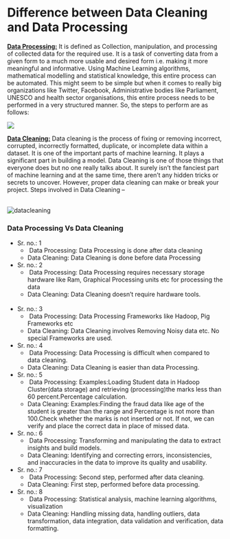 ﻿# Difference between Data Cleaning and Data Processing 

[**Data Processing:**](https://www.geeksforgeeks.org/ml-understanding-data-processing/) It is defined as Collection, manipulation, and processing of collected data for the required use. It is a task of converting data from a given form to a much more usable and desired form i.e. making it more meaningful and informative. Using Machine Learning algorithms, mathematical modelling and statistical knowledge, this entire process can be automated. This might seem to be simple but when it comes to really big organizations like Twitter, Facebook, Administrative bodies like Parliament, UNESCO and health sector organisations, this entire process needs to be performed in a very structured manner. So, the steps to perform are as follows:

![](https://media.geeksforgeeks.org/wp-content/uploads/data-processing.png)

[**Data Cleaning:**](https://www.geeksforgeeks.org/data-cleansing-introduction/) Data cleaning is the process of fixing or removing incorrect, corrupted, incorrectly formatted, duplicate, or incomplete data within a dataset. It is one of the important parts of machine learning. It plays a significant part in building a model. Data Cleaning is one of those things that everyone does but no one really talks about. It surely isn’t the fanciest part of machine learning and at the same time, there aren’t any hidden tricks or secrets to uncover. However, proper data cleaning can make or break your project. Steps involved in Data Cleaning –  
 

![datacleaning](https://media.geeksforgeeks.org/wp-content/uploads/datacleaning.jpg)

### **Data Processing Vs Data Cleaning**



* Sr. no.: 1
  *  Data Processing: Data Processing is done after data cleaning
  * Data Cleaning: Data Cleaning is done before data Processing 
* Sr. no.: 2
  *  Data Processing: Data Processing requires necessary storage hardware like Ram, Graphical Processing units etc for processing the data
  * Data Cleaning: Data Cleaning doesn’t require hardware tools.                                                                                                                      
* Sr. no.: 3
  *  Data Processing: Data Processing Frameworks like Hadoop, Pig Frameworks etc
  * Data Cleaning: Data Cleaning involves Removing Noisy data etc. No special Frameworks are used.
* Sr. no.: 4
  *  Data Processing: Data Processing is difficult when compared to data cleaning.
  * Data Cleaning: Data Cleaning is easier than data Processing.
* Sr. no.: 5
  *  Data Processing: Examples:Loading Student data in Hadoop Cluster(data storage) and retrieving (processing)the marks less than 60 percent.Percentage calculation.
  * Data Cleaning: Examples:Finding the fraud data like age of the student is greater than the range and Percentage is not more than 100.Check whether the marks is not inserted or not. If not, we can verify and place the correct data in place of missed data.
* Sr. no.: 6
  *  Data Processing: Transforming and manipulating the data to extract insights and build models.
  * Data Cleaning: Identifying and correcting errors, inconsistencies, and inaccuracies in the data to improve its quality and usability.
* Sr. no.: 7
  *  Data Processing: Second step, performed after data cleaning.
  * Data Cleaning: First step, performed before data processing.
* Sr. no.: 8
  *  Data Processing: Statistical analysis, machine learning algorithms, visualization
  * Data Cleaning: Handling missing data, handling outliers, data transformation, data integration, data validation and verification, data formatting.
